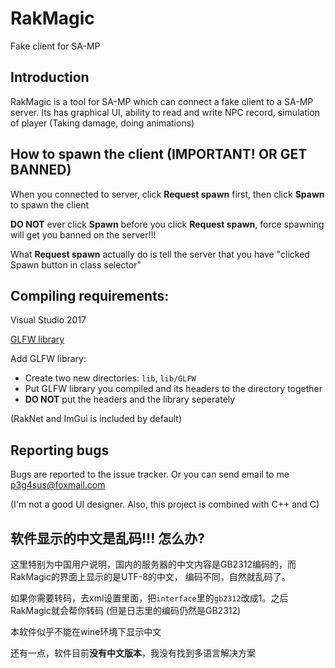 # RakMagic
Fake client for SA-MP

## Introduction
RakMagic is a tool for SA-MP which can connect a fake client to a SA-MP server. 
Its has graphical UI, ability to read and write NPC record, simulation of player (Taking damage, doing animations)

## How to spawn the client (IMPORTANT! OR GET BANNED)
When you connected to server, click **Request spawn** first, then click **Spawn** to spawn the client

**DO NOT** ever click **Spawn** before you click **Request spawn**, force spawning will get you banned on the server!!!

What **Request spawn** actually do is tell the server that you have "clicked Spawn button in class selector"

## Compiling requirements:
Visual Studio 2017

[GLFW library](https://www.glfw.org/)

Add GLFW library:
 - Create two new directories: `lib`, `lib/GLFW`
 - Put GLFW library you compiled and its headers to the directory together
 - **DO NOT** put the headers and the library seperately

(RakNet and ImGui is included by default)

## Reporting bugs
Bugs are reported to the issue tracker. Or you can send email to me <p3g4sus@foxmail.com>

(I'm not a good UI designer. Also, this project is combined with C++ and C)

## 软件显示的中文是乱码!!! 怎么办?
这里特别为中国用户说明，国内的服务器的中文内容是GB2312编码的，而RakMagic的界面上显示的是UTF-8的中文，
编码不同，自然就乱码了。

如果你需要转码，去xml设置里面，把`interface`里的`gb2312`改成1。之后RakMagic就会帮你转码 (但是日志里的编码仍然是GB2312)

本软件似乎不能在wine环境下显示中文

还有一点，软件目前**没有中文版本**，我没有找到多语言解决方案
